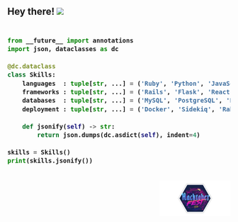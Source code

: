 ## Hey there! <img src="https://media.giphy.com/media/hvRJCLFzcasrR4ia7z/giphy.gif" width="24">

<!-- Zero width character is used to put extra blank lines before and after code -->

<h3>
    
```python

from __future__ import annotations
import json, dataclasses as dc

@dc.dataclass
class Skills:
    languages  : tuple[str, ...] = ('Ruby', 'Python', 'JavaScript')
    frameworks : tuple[str, ...] = ('Rails', 'Flask', 'React')
    databases  : tuple[str, ...] = ('MySQL', 'PostgreSQL', 'Redis')
    deployment : tuple[str, ...] = ('Docker', 'Sidekiq', 'RabbitMQ')

    def jsonify(self) -> str:
        return json.dumps(dc.asdict(self), indent=4)

skills = Skills()
print(skills.jsonify())
​
```
</h3>

<p align="right">
    <a href="https://dev.to/rayan">
        <img src="./assets/hacktoberfest2019.png" height="80"/>
    </a>
</p>

<!--
**RayanAlkhelaiwi/RayanAlkhelaiwi** is a ✨ _special_ ✨ repository because its `README.md` (this file) appears on your GitHub profile.

Here are some ideas to get you started:

- 🔭 I’m currently working on ...
- 🌱 I’m currently learning ...
- 👯 I’m looking to collaborate on ...
- 🤔 I’m looking for help with ...
- 💬 Ask me about ...
- 📫 How to reach me: ...
- 😄 Pronouns: ...
- ⚡ Fun fact: ...
-->
